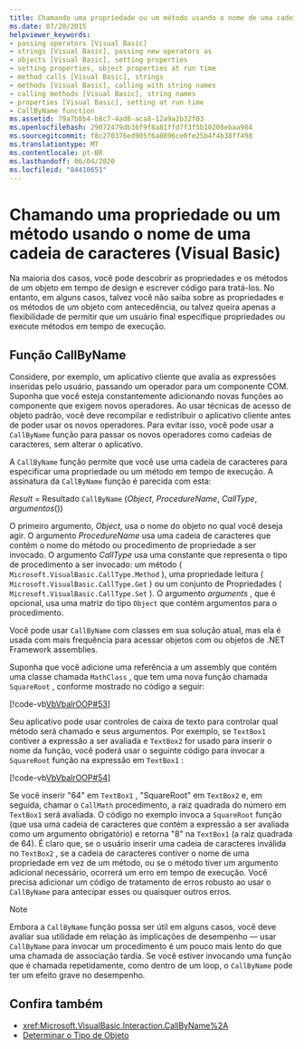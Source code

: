 ```yaml
---
title: Chamando uma propriedade ou um método usando o nome de uma cadeia de caracteres
ms.date: 07/20/2015
helpviewer_keywords:
- passing operators [Visual Basic]
- strings [Visual Basic], passing new operators as
- objects [Visual Basic], setting properties
- setting properties, object properties at run time
- method calls [Visual Basic], strings
- methods [Visual Basic], calling with string names
- calling methods [Visual Basic], string names
- properties [Visual Basic], setting at run time
- CallByName function
ms.assetid: 79a7b8b4-b8c7-4ad8-aca8-12a9a2b32f03
ms.openlocfilehash: 29072479db36f9f8a81ffd7f3f5b10208ebaa984
ms.sourcegitcommit: f8c270376ed905f6a8896ce0fe25b4f4b38ff498
ms.translationtype: MT
ms.contentlocale: pt-BR
ms.lasthandoff: 06/04/2020
ms.locfileid: "84410651"
---
```

# <a name="calling-a-property-or-method-using-a-string-name-visual-basic"></a>Chamando uma propriedade ou um método usando o nome de uma cadeia de caracteres (Visual Basic)
Na maioria dos casos, você pode descobrir as propriedades e os métodos de um objeto em tempo de design e escrever código para tratá-los. No entanto, em alguns casos, talvez você não saiba sobre as propriedades e os métodos de um objeto com antecedência, ou talvez queira apenas a flexibilidade de permitir que um usuário final especifique propriedades ou execute métodos em tempo de execução.  
  
## <a name="callbyname-function"></a>Função CallByName  
 Considere, por exemplo, um aplicativo cliente que avalia as expressões inseridas pelo usuário, passando um operador para um componente COM. Suponha que você esteja constantemente adicionando novas funções ao componente que exigem novos operadores. Ao usar técnicas de acesso de objeto padrão, você deve recompilar e redistribuir o aplicativo cliente antes de poder usar os novos operadores. Para evitar isso, você pode usar a `CallByName` função para passar os novos operadores como cadeias de caracteres, sem alterar o aplicativo.  
  
 A `CallByName` função permite que você use uma cadeia de caracteres para especificar uma propriedade ou um método em tempo de execução. A assinatura da `CallByName` função é parecida com esta:  
  
 *Result*  =  Resultado `CallByName` (*Object*, *ProcedureName*, *CallType*, *argumentos*())  
  
 O primeiro argumento, *Object*, usa o nome do objeto no qual você deseja agir. O argumento *ProcedureName* usa uma cadeia de caracteres que contém o nome do método ou procedimento de propriedade a ser invocado. O argumento *CallType* usa uma constante que representa o tipo de procedimento a ser invocado: um método ( `Microsoft.VisualBasic.CallType.Method` ), uma propriedade leitura ( `Microsoft.VisualBasic.CallType.Get` ) ou um conjunto de Propriedades ( `Microsoft.VisualBasic.CallType.Set` ). O argumento *arguments* , que é opcional, usa uma matriz do tipo `Object` que contém argumentos para o procedimento.  
  
 Você pode usar `CallByName` com classes em sua solução atual, mas ela é usada com mais frequência para acessar objetos com ou objetos de .NET Framework assemblies.  
  
 Suponha que você adicione uma referência a um assembly que contém uma classe chamada `MathClass` , que tem uma nova função chamada `SquareRoot` , conforme mostrado no código a seguir:  
  
 [!code-vb[VbVbalrOOP#53](~/samples/snippets/visualbasic/VS_Snippets_VBCSharp/VbVbalrOOP/VB/OOP.vb#53)]  
  
 Seu aplicativo pode usar controles de caixa de texto para controlar qual método será chamado e seus argumentos. Por exemplo, se `TextBox1` contiver a expressão a ser avaliada e `TextBox2` for usado para inserir o nome da função, você poderá usar o seguinte código para invocar a `SquareRoot` função na expressão em `TextBox1` :  
  
 [!code-vb[VbVbalrOOP#54](~/samples/snippets/visualbasic/VS_Snippets_VBCSharp/VbVbalrOOP/VB/OOP.vb#54)]  
  
 Se você inserir "64" em `TextBox1` , "SquareRoot" em `TextBox2` e, em seguida, chamar o `CallMath` procedimento, a raiz quadrada do número em `TextBox1` será avaliada. O código no exemplo invoca a `SquareRoot` função (que usa uma cadeia de caracteres que contém a expressão a ser avaliada como um argumento obrigatório) e retorna "8" na `TextBox1` (a raiz quadrada de 64). É claro que, se o usuário inserir uma cadeia de caracteres inválida no `TextBox2` , se a cadeia de caracteres contiver o nome de uma propriedade em vez de um método, ou se o método tiver um argumento adicional necessário, ocorrerá um erro em tempo de execução. Você precisa adicionar um código de tratamento de erros robusto ao usar o `CallByName` para antecipar esses ou quaisquer outros erros.  
  
> [!NOTE]
> Embora a `CallByName` função possa ser útil em alguns casos, você deve avaliar sua utilidade em relação às implicações de desempenho — usar `CallByName` para invocar um procedimento é um pouco mais lento do que uma chamada de associação tardia. Se você estiver invocando uma função que é chamada repetidamente, como dentro de um loop, o `CallByName` pode ter um efeito grave no desempenho.  
  
## <a name="see-also"></a>Confira também

- <xref:Microsoft.VisualBasic.Interaction.CallByName%2A>
- [Determinar o Tipo de Objeto](determining-object-type.md)
